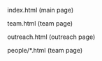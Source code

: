index.html (main page)

team.html (team page)

outreach.html (outreach page)

people/*.html (team page)

